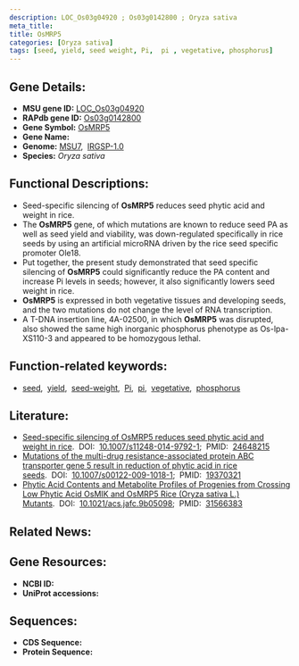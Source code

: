 ```yaml
---
description: LOC_Os03g04920 ; Os03g0142800 ; Oryza sativa
meta_title:
title: OsMRP5
categories: [Oryza sativa]
tags: [seed, yield, seed weight, Pi,  pi , vegetative, phosphorus]
---
```


## Gene Details:
- **MSU gene ID:** [LOC_Os03g04920](http://rice.uga.edu/cgi-bin/ORF_infopage.cgi?orf=LOC_Os03g04920)  
- **RAPdb gene ID:** [Os03g0142800](https://rapdb.dna.affrc.go.jp/locus/?name=Os03g0142800)  
- **Gene Symbol:** <u>OsMRP5</u>
- **Gene Name:**
- **Genome:**  [MSU7](http://rice.uga.edu/),&nbsp;&nbsp;[IRGSP-1.0](https://rapdb.dna.affrc.go.jp/download/irgsp1.html)
- **Species:** *Oryza sativa*

## Functional Descriptions:
   - Seed-specific silencing of **OsMRP5** reduces seed phytic acid and weight in rice.
   - The **OsMRP5** gene, of which mutations are known to reduce seed PA as well as seed yield and viability, was down-regulated specifically in rice seeds by using an artificial microRNA driven by the rice seed specific promoter Ole18.
   - Put together, the present study demonstrated that seed specific silencing of **OsMRP5** could significantly reduce the PA content and increase Pi levels in seeds; however, it also significantly lowers seed weight in rice.
   - **OsMRP5** is expressed in both vegetative tissues and developing seeds, and the two mutations do not change the level of RNA transcription.
   - A T-DNA insertion line, 4A-02500, in which **OsMRP5** was disrupted, also showed the same high inorganic phosphorus phenotype as Os-lpa-XS110-3 and appeared to be homozygous lethal.

## Function-related keywords:
   - [seed](/tags/seed/),&nbsp;&nbsp;[yield](/tags/yield/),&nbsp;&nbsp;[seed-weight](/tags/seed-weight/),&nbsp;&nbsp;[Pi](/tags/Pi/),&nbsp;&nbsp;[pi](/tags/pi/),&nbsp;&nbsp;[vegetative](/tags/vegetative/),&nbsp;&nbsp;[phosphorus](/tags/phosphorus/)

## Literature:
   - [Seed-specific silencing of OsMRP5 reduces seed phytic acid and weight in rice](https://www.doi.org/10.1007/s11248-014-9792-1).&nbsp;&nbsp;DOI:&nbsp;&nbsp;[10.1007/s11248-014-9792-1](https://www.doi.org/10.1007/s11248-014-9792-1);&nbsp;&nbsp;PMID:&nbsp;&nbsp;[24648215](https://pubmed.ncbi.nlm.nih.gov/24648215/)
   - [Mutations of the multi-drug resistance-associated protein ABC transporter gene 5 result in reduction of phytic acid in rice seeds](https://www.doi.org/10.1007/s00122-009-1018-1).&nbsp;&nbsp;DOI:&nbsp;&nbsp;[10.1007/s00122-009-1018-1](https://www.doi.org/10.1007/s00122-009-1018-1);&nbsp;&nbsp;PMID:&nbsp;&nbsp;[19370321](https://pubmed.ncbi.nlm.nih.gov/19370321/)
   - [Phytic Acid Contents and Metabolite Profiles of Progenies from Crossing Low Phytic Acid OsMIK and OsMRP5 Rice (Oryza sativa L.) Mutants](https://www.doi.org/10.1021/acs.jafc.9b05098).&nbsp;&nbsp;DOI:&nbsp;&nbsp;[10.1021/acs.jafc.9b05098](https://www.doi.org/10.1021/acs.jafc.9b05098);&nbsp;&nbsp;PMID:&nbsp;&nbsp;[31566383](https://pubmed.ncbi.nlm.nih.gov/31566383/)

## Related News:

## Gene Resources:
- **NCBI ID:**  []()
- **UniProt accessions:** [](https://www.uniprot.org/uniprotkb//entry)

## Sequences:
- **CDS Sequence:**
- **Protein Sequence:**
